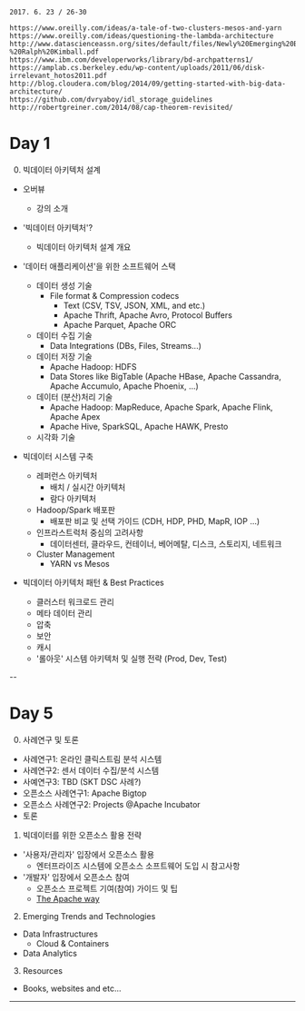 ```
2017. 6. 23 / 26-30
```
```
https://www.oreilly.com/ideas/a-tale-of-two-clusters-mesos-and-yarn
https://www.oreilly.com/ideas/questioning-the-lambda-architecture
http://www.datascienceassn.org/sites/default/files/Newly%20Emerging%20Best%20Practices%20for%20Big%20Data%20-%20Ralph%20Kimball.pdf
https://www.ibm.com/developerworks/library/bd-archpatterns1/
https://amplab.cs.berkeley.edu/wp-content/uploads/2011/06/disk-irrelevant_hotos2011.pdf
http://blog.cloudera.com/blog/2014/09/getting-started-with-big-data-architecture/
https://github.com/dvryaboy/idl_storage_guidelines
http://robertgreiner.com/2014/08/cap-theorem-revisited/
```

# Day 1

0. 빅데이터 아키텍처 설계
- 오버뷰
  * 강의 소개

- '빅데이터 아키텍처'?
  * 빅데이터 아키텍처 설계 개요

- '데이터 애플리케이션'을 위한 소프트웨어 스택
  * 데이터 생성 기술
    * File format & Compression codecs 
      * Text (CSV, TSV, JSON, XML, and etc.)
      * Apache Thrift, Apache Avro, Protocol Buffers
      * Apache Parquet, Apache ORC
  * 데이터 수집 기술
    * Data Integrations (DBs, Files, Streams...)
  * 데이터 저장 기술
    * Apache Hadoop: HDFS
    * Data Stores like BigTable (Apache HBase, Apache Cassandra, Apache Accumulo, Apache Phoenix, ...)
  * 데이터 (분산)처리 기술
    * Apache Hadoop: MapReduce, Apache Spark, Apache Flink, Apache Apex
    * Apache Hive, SparkSQL, Apache HAWK, Presto
  * 시각화 기술

- 빅데이터 시스템 구축
  * 레퍼런스 아키텍처
    * 배치 / 실시간 아키텍처
    * 람다 아키텍처
  * Hadoop/Spark 배포판
    * 배포판 비교 및 선택 가이드 (CDH, HDP, PHD, MapR, IOP ...)
  * 인프라스트럭처 중심의 고려사항 
    * 데이터센터, 클라우드, 컨테이너, 베어메탈, 디스크, 스토리지, 네트워크
  * Cluster Management 
    * YARN vs Mesos
  
- 빅데이터 아키텍처 패턴 & Best Practices
  * 클러스터 워크로드 관리
  * 메타 데이터 관리
  * 압축
  * 보안
  * 캐시
  * '롤아웃' 시스템 아키텍처 및 실행 전략 (Prod, Dev, Test)

--

# Day 5

0. 사례연구 및 토론
- 사례연구1: 온라인 클릭스트림 분석 시스템
- 사례연구2: 센서 데이터 수집/분석 시스템
- 사예연구3: TBD (SKT DSC 사례?) 
- 오픈소스 사례연구1: Apache Bigtop
- 오픈소스 사례연구2: Projects @Apache Incubator
- 토론

1. 빅데이터를 위한 오픈소스 활용 전략
- '사용자/관리자' 입장에서 오픈소스 활용
  * 엔터프라이즈 시스템에 오픈소스 소프트웨어 도입 시 참고사항
- '개발자' 입장에서 오픈소스 참여
  * 오픈소스 프로젝트 기여(참여) 가이드 및 팁
  * [The Apache way](https://www.apache.org/foundation/how-it-works.html)

2. Emerging Trends and Technologies
- Data Infrastructures
  * Cloud & Containers
- Data Analytics

3. Resources
- Books, websites and etc...


----




